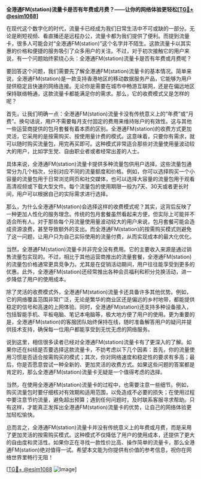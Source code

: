 **全港通FM(station)流量卡是否有年费或月费？——让你的网络体验更轻松[[TG💪+ @esim1088](https://t.me/s/esim1088)]**

在现代这个数字化的时代，流量卡已经成为我们日常生活中不可或缺的一部分。无论是刷短视频、看直播还是远程办公，流量卡都为我们提供了便利。而提到流量卡，很多人可能会对“全港通FM(station)”这个名字并不陌生。这款流量卡以其实惠的价格和便捷的服务吸引了众多用户的关注。不过，对于初次接触它的用户来说，有一个问题始终萦绕心头：全港通FM(station)流量卡是否有年费或月费呢？

要回答这个问题，我们需要先了解全港通FM(station)流量卡的基本情况。简单来说，全港通FM(station)是一款支持香港地区的移动数据服务产品，它能够为用户提供稳定且快速的网络连接。无论你是需要在城市中畅游互联网，还是在偏远地区保持联络畅通，这款流量卡都能满足你的需求。那么，它的收费模式又是怎样的呢？

首先，让我们明确一点：全港通FM(station)流量卡没有传统意义上的“年费”或“月费”。换句话说，用户不需要每月支付固定的费用来维持账户的有效性。这与其他一些运营商提供的包月套餐有着本质的区别。全港通FM(station)的收费方式更加灵活，它采用的是按需购买、按使用量计费的模式。这意味着，只要你有需求，就可以随时购买流量包，用完再买即可。这种模式非常适合那些对流量使用量波动较大的用户，比如学生党、自由职业者或者经常出差的人士。

具体来说，全港通FM(station)流量卡提供多种流量包供用户选择。这些流量包通常分为几个档次，分别对应不同的流量额度和价格。例如，你可以选择购买一个小容量的流量包用于日常浏览网页和社交媒体，也可以选择大容量的流量包用于观看高清视频或下载大型文件。每个流量包的使用期限一般为7天、30天或者更长时间，用户可以根据自己的实际需求进行选择。

那么，为什么全港通FM(station)会选择这样的收费模式呢？其实，这背后反映了一种更加人性化的服务理念。传统的包月套餐虽然看起来方便，但实际上可能并不适合所有人。对于那些每个月流量使用量波动较大的用户来说，包月套餐可能会造成资源浪费，甚至导致额外的支出。而全港通FM(station)的按需购买模式则避免了这一问题，让用户只为自己实际使用的流量付费，从而实现成本的最大化优化。

当然，全港通FM(station)流量卡并非完全没有费用。它的主要收入来源是通过销售流量包实现的。不过，相比于其他运营商推出的流量套餐，全港通FM(station)的流量包价格通常更具竞争力。尤其是在促销活动期间，用户往往能享受到更多的优惠。此外，全港通FM(station)还经常推出各种会员福利和积分兑换活动，进一步降低了用户的使用成本。

除了灵活的收费模式外，全港通FM(station)流量卡还具备许多其他优势。例如，它的网络覆盖范围非常广泛，无论是繁华的商业区还是偏远的乡村地带，都能提供稳定的信号和高速的上网体验。同时，全港通FM(station)还支持多种设备接入，包括智能手机、平板电脑、笔记本电脑等，极大地方便了用户的使用。更为重要的是，全港通FM(station)的客服团队始终保持在线，随时准备解答用户的疑问并提供技术支持，确保每一位用户都能享受到无忧无虑的网络服务。

说到这里，相信很多读者已经对全港通FM(station)流量卡有了更深入的了解。如果你还在纠结是否要选择这款流量卡，不妨考虑以下几个因素：首先，你的流量使用习惯是否适合按需购买的模式；其次，你对网络速度和稳定性的要求有多高；最后，你是否愿意尝试一种全新的、更加灵活的收费方式。如果这些问题的答案都是肯定的，那么全港通FM(station)流量卡无疑是一个值得考虑的选择。

当然，在使用全港通FM(station)流量卡的过程中，也需要注意一些细节。例如，购买流量包时要仔细核对有效期和适用范围，以免造成不必要的损失；在使用过程中要注意节约流量，避免超出预算；遇到任何问题时，及时联系客服寻求帮助。只有这样，才能真正发挥出全港通FM(station)流量卡的优势，让自己的网络体验更加轻松愉快。

总而言之，全港通FM(station)流量卡并没有传统意义上的年费或月费，而是采用了更加灵活的按需购买模式。这种模式不仅降低了用户的使用成本，还提供了更大的自由度和灵活性。如果你正在寻找一款性价比高、操作简单的流量卡，那么全港通FM(station)绝对值得一试。希望本文能为你提供有价值的参考信息，祝你在网络世界里畅行无阻！

[[TG💪+ @esim1088](https://t.me/s/esim1088) ![Image](https://i.postimg.cc/4NQfJmqS/Snipaste-2025-05-13-00-14-12.png)]